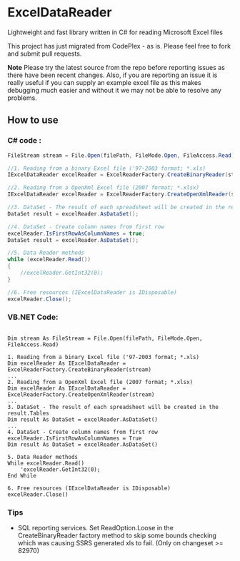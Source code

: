ExcelDataReader
===============

Lightweight and fast library written in C# for reading Microsoft Excel files

This project has just migrated from CodePlex - as is.
Please feel free to fork and submit pull requests.

**Note**
Please try the latest source from the repo before reporting issues as there have been recent changes.
Also, if you are reporting an issue it is really useful if you can supply an example excel file as this makes debugging much easier and without it we may not be able to resolve any problems.

## How to use
### C# code :
```c#
FileStream stream = File.Open(filePath, FileMode.Open, FileAccess.Read);

//1. Reading from a binary Excel file ('97-2003 format; *.xls)
IExcelDataReader excelReader = ExcelReaderFactory.CreateBinaryReader(stream);

//2. Reading from a OpenXml Excel file (2007 format; *.xlsx)
IExcelDataReader excelReader = ExcelReaderFactory.CreateOpenXmlReader(stream);

//3. DataSet - The result of each spreadsheet will be created in the result.Tables
DataSet result = excelReader.AsDataSet();

//4. DataSet - Create column names from first row
excelReader.IsFirstRowAsColumnNames = true;
DataSet result = excelReader.AsDataSet();

//5. Data Reader methods
while (excelReader.Read())
{
	//excelReader.GetInt32(0);
}

//6. Free resources (IExcelDataReader is IDisposable)
excelReader.Close();
```

### VB.NET Code:

```vb.net

Dim stream As FileStream = File.Open(filePath, FileMode.Open, FileAccess.Read)

1. Reading from a binary Excel file ('97-2003 format; *.xls)
Dim excelReader As IExcelDataReader = ExcelReaderFactory.CreateBinaryReader(stream)
...
2. Reading from a OpenXml Excel file (2007 format; *.xlsx)
Dim excelReader As IExcelDataReader = ExcelReaderFactory.CreateOpenXmlReader(stream)
...
3. DataSet - The result of each spreadsheet will be created in the result.Tables
Dim result As DataSet = excelReader.AsDataSet()
...
4. DataSet - Create column names from first row
excelReader.IsFirstRowAsColumnNames = True
Dim result As DataSet = excelReader.AsDataSet()

5. Data Reader methods
While excelReader.Read()
	'excelReader.GetInt32(0);
End While

6. Free resources (IExcelDataReader is IDisposable)
excelReader.Close()
```

### Tips
* SQL reporting services. Set ReadOption.Loose in the CreateBinaryReader factory method to skip some bounds checking which was causing SSRS generated xls to fail. (Only on changeset >= 82970)
